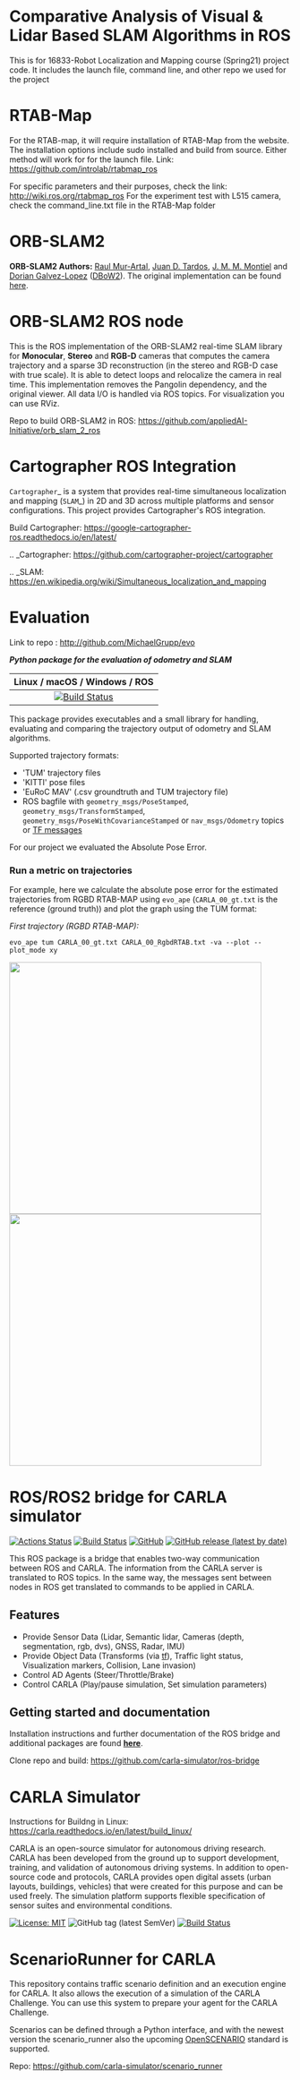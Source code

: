 # Comparative Analysis of Visual & Lidar Based SLAM Algorithms in ROS
This is for 16833-Robot Localization and Mapping course (Spring21) project code. It includes the launch file, command line, and other repo we used for the project


# RTAB-Map
For the RTAB-map, it will require installation of RTAB-Map from the website. The installation options include sudo installed and build from source. Either method will work for for the launch file. Link: https://github.com/introlab/rtabmap_ros 

For specific parameters and their purposes, check the link: http://wiki.ros.org/rtabmap_ros
For the experiment test with L515 camera, check the command_line.txt file in the RTAB-Map folder

# ORB-SLAM2
**ORB-SLAM2 Authors:** [Raul Mur-Artal](http://webdiis.unizar.es/~raulmur/), [Juan D. Tardos](http://webdiis.unizar.es/~jdtardos/), [J. M. M. Montiel](http://webdiis.unizar.es/~josemari/) and [Dorian Galvez-Lopez](http://doriangalvez.com/) ([DBoW2](https://github.com/dorian3d/DBoW2)).
The original implementation can be found [here](https://github.com/raulmur/ORB_SLAM2.git).

# ORB-SLAM2 ROS node
This is the ROS implementation of the ORB-SLAM2 real-time SLAM library for **Monocular**, **Stereo** and **RGB-D** cameras that computes the camera trajectory and a sparse 3D reconstruction (in the stereo and RGB-D case with true scale). It is able to detect loops and relocalize the camera in real time. This implementation removes the Pangolin dependency, and the original viewer. All data I/O is handled via ROS topics. For visualization you can use RViz.

Repo to build ORB-SLAM2 in ROS: https://github.com/appliedAI-Initiative/orb_slam_2_ros

Cartographer ROS Integration
============================

`Cartographer`_ is a system that provides real-time simultaneous localization
and mapping (`SLAM`_) in 2D and 3D across multiple platforms and sensor
configurations. This project provides Cartographer's ROS integration.

Build Cartographer: https://google-cartographer-ros.readthedocs.io/en/latest/

.. _Cartographer: https://github.com/cartographer-project/cartographer

.. _SLAM: https://en.wikipedia.org/wiki/Simultaneous_localization_and_mapping


# Evaluation 
Link to repo : http://github.com/MichaelGrupp/evo

***Python package for the evaluation of odometry and SLAM***

| Linux / macOS / Windows / ROS |
| :---: |
| [![Build Status](https://dev.azure.com/michl2222/michl2222/_apis/build/status/MichaelGrupp.evo?branchName=master)](https://dev.azure.com/michl2222/michl2222/_build/latest?definitionId=1&branchName=master) |

This package provides executables and a small library for handling, evaluating and comparing the trajectory output of odometry and SLAM algorithms.

Supported trajectory formats:

* 'TUM' trajectory files
* 'KITTI' pose files
* 'EuRoC MAV' (.csv groundtruth and TUM trajectory file)
* ROS bagfile with `geometry_msgs/PoseStamped`, `geometry_msgs/TransformStamped`, `geometry_msgs/PoseWithCovarianceStamped` or `nav_msgs/Odometry` topics or [TF messages](https://github.com/MichaelGrupp/evo/wiki/Formats#bag---ros-bagfile)

For our project we evaluated the Absolute Pose Error.

### Run a metric on trajectories

  For example, here we calculate the absolute pose error for the estimated trajectories from  RGBD RTAB-MAP using `evo_ape` (`CARLA_00_gt.txt` is the reference (ground truth)) and plot the graph using the TUM format:

  *First trajectory (RGBD RTAB-MAP):*

  ```
  evo_ape tum CARLA_00_gt.txt CARLA_00_RgbdRTAB.txt -va --plot --plot_mode xy
  ```
  <img src="https://user-images.githubusercontent.com/21180916/118181877-4a0b7380-b406-11eb-8328-5dc7f0fc338e.png" width="450">  <img src="https://user-images.githubusercontent.com/21180916/118181905-52fc4500-b406-11eb-9bd3-7e5c44aeb315.png" width="450">
  
  
  # ROS/ROS2 bridge for CARLA simulator

[![Actions Status](https://github.com/carla-simulator/ros-bridge/workflows/CI/badge.svg)](https://github.com/carla-simulator/ros-bridge)
[![Build Status](https://travis-ci.com/carla-simulator/ros-bridge.svg?branch=master)](https://travis-ci.com/carla-simulator/ros-bridge)
[![GitHub](https://img.shields.io/github/license/carla-simulator/ros-bridge)](https://github.com/carla-simulator/ros-bridge/blob/master/LICENSE)
[![GitHub release (latest by date)](https://img.shields.io/github/v/release/carla-simulator/ros-bridge)](https://github.com/carla-simulator/ros-bridge/releases/latest)

 This ROS package is a bridge that enables two-way communication between ROS and CARLA. The information from the CARLA server is translated to ROS topics. In the same way, the messages sent between nodes in ROS get translated to commands to be applied in CARLA.



## Features

- Provide Sensor Data (Lidar, Semantic lidar, Cameras (depth, segmentation, rgb, dvs), GNSS, Radar, IMU)
- Provide Object Data (Transforms (via [tf](http://wiki.ros.org/tf)), Traffic light status, Visualization markers, Collision, Lane invasion)
- Control AD Agents (Steer/Throttle/Brake)
- Control CARLA (Play/pause simulation, Set simulation parameters)

## Getting started and documentation

Installation instructions and further documentation of the ROS bridge and additional packages are found [__here__](https://carla.readthedocs.io/projects/ros-bridge/en/latest/).

Clone repo and build: https://github.com/carla-simulator/ros-bridge


CARLA Simulator
===============

Instructions for Buildng in Linux: https://carla.readthedocs.io/en/latest/build_linux/

CARLA is an open-source simulator for autonomous driving research. CARLA has been developed from the ground up to support development, training, and
validation of autonomous driving systems. In addition to open-source code and protocols, CARLA provides open digital assets (urban layouts, buildings,
vehicles) that were created for this purpose and can be used freely. The simulation platform supports flexible specification of sensor suites and
environmental conditions.

[![License: MIT](https://img.shields.io/badge/License-MIT-yellow.svg)](https://opensource.org/licenses/MIT)
![GitHub tag (latest SemVer)](https://img.shields.io/github/tag/carla-simulator/scenario_runner.svg)
[![Build Status](https://travis-ci.com/carla-simulator/scenario_runner.svg?branch=master)](https://travis-ci.com/carla/scenario_runner)

ScenarioRunner for CARLA
========================
This repository contains traffic scenario definition and an execution engine
for CARLA. It also allows the execution of a simulation of the CARLA Challenge.
You can use this system to prepare your agent for the CARLA Challenge.

Scenarios can be defined through a Python interface, and with the newest version
the scenario_runner also the upcoming [OpenSCENARIO](http://www.openscenario.org/) standard is supported.

Repo: https://github.com/carla-simulator/scenario_runner
